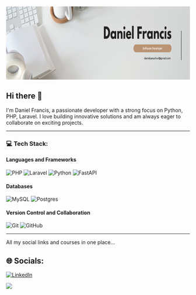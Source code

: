 <p align="center">
  <img src="https://github.com/DANIELFRANCIS777/Danny/blob/main/git_cover.jpeg" alt="Cover Image" width="900" height="200" />
</p>

## Hi there 👋

I'm Daniel Francis, a passionate developer with a strong focus on Python, PHP, Laravel. I love building innovative solutions and am always eager to collaborate on exciting projects.



---

### 💻 Tech Stack:
#### Languages and Frameworks
![PHP](https://img.shields.io/badge/php-%23777BB4.svg?style=for-the-badge&logo=php&logoColor=white)
![Laravel](https://img.shields.io/badge/laravel-%23FF2D20.svg?style=for-the-badge&logo=laravel&logoColor=white)
![Python](https://img.shields.io/badge/python-3670A0?style=for-the-badge&logo=python&logoColor=ffdd54)
![FastAPI](https://img.shields.io/badge/FastAPI-005571?style=for-the-badge&logo=fastapi)


#### Databases
![MySQL](https://img.shields.io/badge/mysql-4479A1.svg?style=for-the-badge&logo=mysql&logoColor=white)
![Postgres](https://img.shields.io/badge/postgres-%23316192.svg?style=for-the-badge&logo=postgresql&logoColor=white)


#### Version Control and Collaboration
![Git](https://img.shields.io/badge/git-%23F05033.svg?style=for-the-badge&logo=git&logoColor=white)
![GitHub](https://img.shields.io/badge/github-%23121011.svg?style=for-the-badge&logo=github&logoColor=white)

---

<p>All my social links and courses in one place... </p>

## 🌐 Socials:
[![LinkedIn](https://img.shields.io/badge/LinkedIn-%230077B5.svg?logo=linkedin&logoColor=white)](www.linkedin.com/in/daniel-francis-494598199/)

[![](https://visitcount.itsvg.in/api?id=ShailTiwari&icon=0&color=0)](https://visitcount.itsvg.in)
